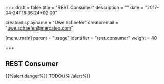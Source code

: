 +++
draft = false
title = "REST Consumer"
description = ""
date = "2017-04-24T18:36:24+02:00"

creatordisplayname = "Uwe Schaefer"
creatoremail = "uwe.schaefer@mercateo.com"

[menu.main]
parent = "usage"
identifier = "rest_consumer"
weight = 40

+++

## REST Consumer

{{%alert danger%}} TODO{{% /alert%}}